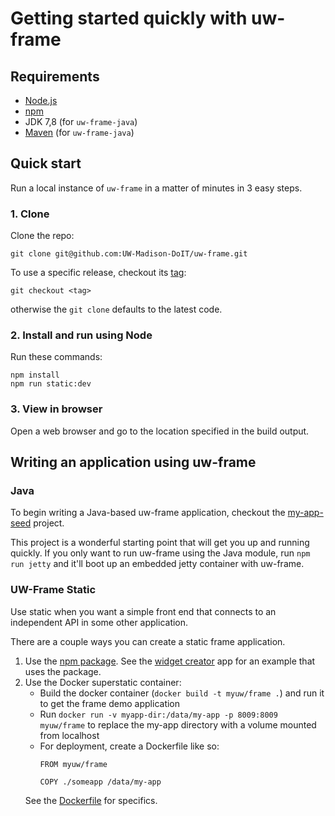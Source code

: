 # Getting started quickly with uw-frame

## Requirements

* [Node.js](https://nodejs.org/en/)
* [npm](https://www.npmjs.com/)
* JDK 7,8 (for `uw-frame-java`)
* [Maven](http://maven.apache.org) (for `uw-frame-java`)

## Quick start

Run a local instance of `uw-frame` in a matter of minutes in 3 easy steps.

### 1. Clone

Clone the repo:

```shell
git clone git@github.com:UW-Madison-DoIT/uw-frame.git
```

To use a specific release, checkout its [tag](https://github.com/UW-Madison-DoIT/uw-frame/releases):

```shell
git checkout <tag>
```
otherwise the `git clone` defaults to the latest code.

### 2. Install and run using Node

Run these commands:

```shell
npm install
npm run static:dev
```

### 3. View in browser

Open a web browser and go to the location specified in the build output.


## Writing an application using uw-frame

### Java
To begin writing a Java-based uw-frame application, checkout the [my-app-seed](https://github.com/UW-Madison-DoIT/my-app-seed) project.

This project is a wonderful starting point that will get you up and running quickly. If you only want to run uw-frame using the Java module,
run `npm run jetty` and it'll boot up an embedded jetty container with uw-frame.

### UW-Frame Static
Use static when you want a simple front end that connects to an independent API in some other application.

There are a couple ways you can create a static frame application.

1. Use the [npm package](https://www.npmjs.com/package/uw-frame). See the [widget creator](https://github.com/UW-Madison-DoIT/myuw-smart-widget-creator) app for an example that uses the package.
2. Use the Docker superstatic container:
    - Build the docker container (`docker build -t myuw/frame .`) and run it to get the frame demo application
    - Run `docker run -v myapp-dir:/data/my-app -p 8009:8009 myuw/frame` to replace the my-app directory with a volume mounted from localhost
    - For deployment, create a Dockerfile like so:
	    ```
		FROM myuw/frame

		COPY ./someapp /data/my-app
		```
	See the [Dockerfile](https://github.com/UW-Madison-DoIT/uw-frame/blob/master/Dockerfile) for specifics.

